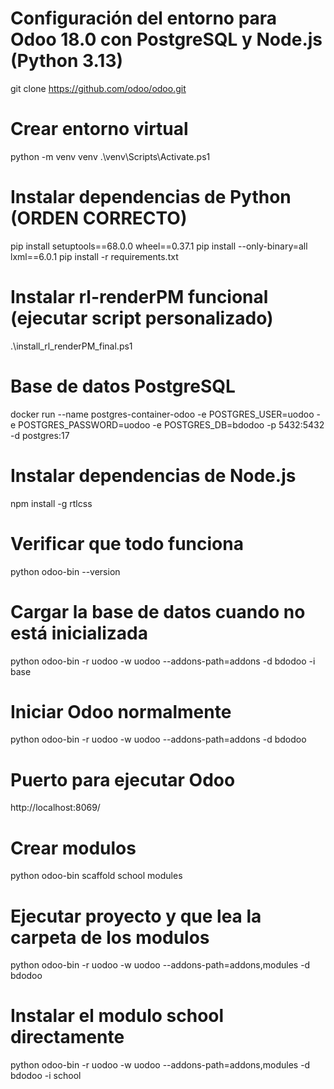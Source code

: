 # Configuración del entorno para Odoo 18.0 con PostgreSQL y Node.js (Python 3.13)

git clone https://github.com/odoo/odoo.git

# Crear entorno virtual
python -m venv venv
.\venv\Scripts\Activate.ps1

# Instalar dependencias de Python (ORDEN CORRECTO)
pip install setuptools==68.0.0 wheel==0.37.1
pip install --only-binary=all lxml==6.0.1
pip install -r requirements.txt

# Instalar rl-renderPM funcional (ejecutar script personalizado)
.\install_rl_renderPM_final.ps1

# Base de datos PostgreSQL
docker run --name postgres-container-odoo -e POSTGRES_USER=uodoo -e POSTGRES_PASSWORD=uodoo -e POSTGRES_DB=bdodoo -p 5432:5432 -d postgres:17  

# Instalar dependencias de Node.js
npm install -g rtlcss

# Verificar que todo funciona
python odoo-bin --version

# Cargar la base de datos cuando no está inicializada
python odoo-bin -r uodoo -w uodoo --addons-path=addons -d bdodoo -i base

# Iniciar Odoo normalmente
python odoo-bin -r uodoo -w uodoo --addons-path=addons -d bdodoo

# Puerto para ejecutar Odoo
http://localhost:8069/

# Crear modulos
python odoo-bin scaffold school modules

# Ejecutar proyecto y que lea la carpeta de los modulos
python odoo-bin -r uodoo -w uodoo --addons-path=addons,modules -d bdodoo

# Instalar el modulo school directamente
python odoo-bin -r uodoo -w uodoo --addons-path=addons,modules -d bdodoo -i school
